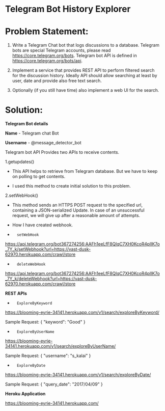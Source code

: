 # Telegram Bot History Explorer

# Problem Statement:
1. Write a Telegram Chat bot that logs discussions to a database. Telegram bots are special Telegram accounts, please read https://core.telegram.org/bots. Telegram bot API is defined in https://core.telegram.org/bots/api.

2. Implement a service that provides REST API to perform filtered search for the discussion history. Ideally API should allow searching at least by user, date and provide also free text search.

3. Optionally (if you still have time) also implement a web UI for the search.

# Solution:

**Telegram Bot details**

**Name** - Telegram chat Bot

**Username** - @message_detector_bot

Telegram bot API Provides two APIs to receive contents.

1.getupdates()
  - This API helps to retrieve from Telegram database. But we have to keep on polling to get contents.
  
  - I used this method to create initial solution to this problem.
  
2.setWebHook()
-  This method sends an HTTPS POST request to the specified url, containing a JSON-serialized Update. In case of an unsuccessful request, we will give up after a reasonable amount of attempts.

-  How I have created webhook.
-       setWebHook
https://api.telegram.org/bot367274256:AAFh1eeLfF8QIqC7XH0KcoR4pIIK7o_7Y_k/setWebhook?url=https://vast-dusk-62970.herokuapp.com/crawl/store

-       deleteWebHook
https://api.telegram.org/bot367274256:AAFh1eeLfF8QIqC7XH0KcoR4pIIK7o_7Y_k/deleteWebhook?url=https://vast-dusk-62970.herokuapp.com/crawl/store

**REST APIs**

-       ExploreByKeyword 
https://blooming-eyrie-34141.herokuapp.com/v1/search/exploreByKeyword/

Sample Request:
{
"keyword": "Good"
}


-       ExploreByUserName 
https://blooming-eyrie-34141.herokuapp.com/v1/search/exploreByUserName/

Sample Request:
{
"username": "s_kalai"
}


-       ExploreByDate

https://blooming-eyrie-34141.herokuapp.com/v1/search/exploreByDate/

Sample Request:
{
"query_date": "2017/04/09"
}


**Heroku Application** 

https://blooming-eyrie-34141.herokuapp.com/
